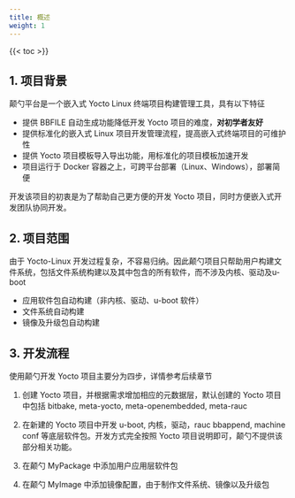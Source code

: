 ```yaml
---
title: 概述
weight: 1
---
```


{{< toc >}}

## 1. 项目背景

颠勺平台是一个嵌入式 Yocto Linux 终端项目构建管理工具，具有以下特征

- 提供 BBFILE 自动生成功能降低开发 Yocto 项目的难度，**对初学者友好**
- 提供标准化的嵌入式 Linux 项目开发管理流程，提高嵌入式终端项目的可维护性
- 提供 Yocto 项目模板导入导出功能，用标准化的项目模板加速开发
- 项目运行于 Docker 容器之上，可跨平台部署（Linux、Windows），部署简便

开发该项目的初衷是为了帮助自己更方便的开发 Yocto 项目，同时方便嵌入式开发团队协同开发。

## 2. 项目范围

由于 Yocto-Linux 开发过程复杂，不容易归纳。因此颠勺项目只帮助用户构建文件系统，包括文件系统构建以及其中包含的所有软件，而不涉及内核、驱动及u-boot

- 应用软件包自动构建（非内核、驱动、u-boot 软件）
- 文件系统自动构建
- 镜像及升级包自动构建

## 3. 开发流程

使用颠勺开发 Yocto 项目主要分为四步，详情参考后续章节

1) 创建 Yocto 项目，并根据需求增加相应的元数据层，默认创建的 Yocto 项目中包括 bitbake, meta-yocto, meta-openembedded, meta-rauc
   
2) 在新建的 Yocto 项目中开发 u-boot, 内核，驱动，rauc bbappend, machine conf 等底层软件包。开发方式完全按照 Yocto 项目说明即可，颠勺不提供该部分相关功能。
3) 在颠勺 MyPackage 中添加用户应用层软件包
4) 在颠勺 MyImage 中添加镜像配置，由于制作文件系统、镜像以及升级包

